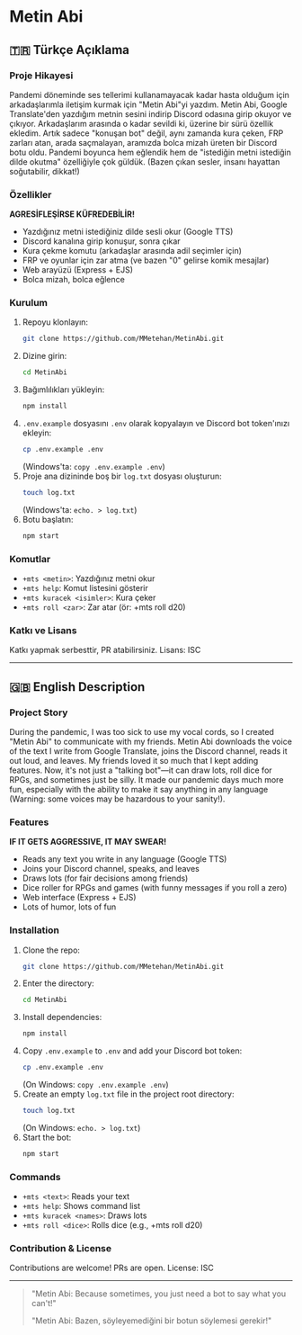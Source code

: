 # Metin Abi

## 🇹🇷 Türkçe Açıklama

### Proje Hikayesi
Pandemi döneminde ses tellerimi kullanamayacak kadar hasta olduğum için arkadaşlarımla iletişim kurmak için "Metin Abi"yi yazdım. Metin Abi, Google Translate'den yazdığım metnin sesini indirip Discord odasına girip okuyor ve çıkıyor. Arkadaşlarım arasında o kadar sevildi ki, üzerine bir sürü özellik ekledim. Artık sadece "konuşan bot" değil, aynı zamanda kura çeken, FRP zarları atan, arada saçmalayan, aramızda bolca mizah üreten bir Discord botu oldu. Pandemi boyunca hem eğlendik hem de "istediğin metni istediğin dilde okutma" özelliğiyle çok güldük. (Bazen çıkan sesler, insanı hayattan soğutabilir, dikkat!)

### Özellikler
**AGRESİFLEŞİRSE KÜFREDEBİLİR!**
- Yazdığınız metni istediğiniz dilde sesli okur (Google TTS)
- Discord kanalına girip konuşur, sonra çıkar
- Kura çekme komutu (arkadaşlar arasında adil seçimler için)
- FRP ve oyunlar için zar atma (ve bazen "0" gelirse komik mesajlar)
- Web arayüzü (Express + EJS)
- Bolca mizah, bolca eğlence

### Kurulum
1. Repoyu klonlayın:
   ```sh
   git clone https://github.com/MMetehan/MetinAbi.git
   ```
2. Dizine girin:
   ```sh
   cd MetinAbi
   ```
3. Bağımlılıkları yükleyin:
   ```sh
   npm install
   ```
4. `.env.example` dosyasını `.env` olarak kopyalayın ve Discord bot token'ınızı ekleyin:
   ```sh
   cp .env.example .env
   ```
   (Windows'ta: `copy .env.example .env`)
5. Proje ana dizininde boş bir `log.txt` dosyası oluşturun:
   ```sh
   touch log.txt
   ```
   (Windows'ta: `echo. > log.txt`)
6. Botu başlatın:
   ```sh
   npm start
   ```

### Komutlar
- `+mts <metin>`: Yazdığınız metni okur
- `+mts help`: Komut listesini gösterir
- `+mts kuracek <isimler>`: Kura çeker
- `+mts roll <zar>`: Zar atar (ör: +mts roll d20)

### Katkı ve Lisans
Katkı yapmak serbesttir, PR atabilirsiniz. Lisans: ISC

---

## 🇬🇧 English Description

### Project Story
During the pandemic, I was too sick to use my vocal cords, so I created "Metin Abi" to communicate with my friends. Metin Abi downloads the voice of the text I write from Google Translate, joins the Discord channel, reads it out loud, and leaves. My friends loved it so much that I kept adding features. Now, it's not just a "talking bot"—it can draw lots, roll dice for RPGs, and sometimes just be silly. It made our pandemic days much more fun, especially with the ability to make it say anything in any language (Warning: some voices may be hazardous to your sanity!).

### Features
**IF IT GETS AGGRESSIVE, IT MAY SWEAR!**
- Reads any text you write in any language (Google TTS)
- Joins your Discord channel, speaks, and leaves
- Draws lots (for fair decisions among friends)
- Dice roller for RPGs and games (with funny messages if you roll a zero)
- Web interface (Express + EJS)
- Lots of humor, lots of fun

### Installation
1. Clone the repo:
   ```sh
   git clone https://github.com/MMetehan/MetinAbi.git
   ```
2. Enter the directory:
   ```sh
   cd MetinAbi
   ```
3. Install dependencies:
   ```sh
   npm install
   ```
4. Copy `.env.example` to `.env` and add your Discord bot token:
   ```sh
   cp .env.example .env
   ```
   (On Windows: `copy .env.example .env`)
5. Create an empty `log.txt` file in the project root directory:
   ```sh
   touch log.txt
   ```
   (On Windows: `echo. > log.txt`)
6. Start the bot:
   ```sh
   npm start
   ```

### Commands
- `+mts <text>`: Reads your text
- `+mts help`: Shows command list
- `+mts kuracek <names>`: Draws lots
- `+mts roll <dice>`: Rolls dice (e.g., +mts roll d20)

### Contribution & License
Contributions are welcome! PRs are open. License: ISC

---

> "Metin Abi: Because sometimes, you just need a bot to say what you can't!"
> 
> "Metin Abi: Bazen, söyleyemediğini bir botun söylemesi gerekir!"
